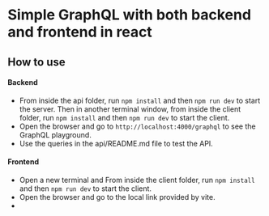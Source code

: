 # Simple GraphQL with both backend and frontend in react

## How to use
#### Backend
- From inside the api folder, run `npm install` and then `npm run dev` to start the server. Then in another terminal window, from inside the client folder, run `npm install` and then `npm run dev` to start the client.
- Open the browser and go to `http://localhost:4000/graphql` to see the GraphQL playground.
- Use the queries in the api/README.md file to test the API.

#### Frontend
- Open a new terminal and From inside the client folder, run `npm install` and then `npm run dev` to start the client.
- Open the browser and go to the local link provided by vite.
- 


